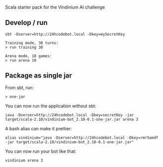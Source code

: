 Scala starter pack for the Vindinium AI challenge

## Develop / run

```
sbt -Dserver=http://24hcodebot.local -Dkey=mySecretKey

Training mode, 30 turns:
> run training 30

Arena mode, 10 games:
> run arena 10
```

## Package as single jar

From sbt, run:

```
> one-jar
```

You can now run the application without sbt:

```
java -Dserver=http://24hcodebot.local -Dkey=secretKey -jar target/scala-2.10/vindinium-bot_2.10-0.1-one-jar.jar arena 3
```

A bash alias can make it prettier:

```
alias vindinium="java -Dserver=http://24hcodebot.local -Dkey=rmr5amdf -jar target/scala-2.10/vindinium-bot_2.10-0.1-one-jar.jar"
```

You can now run your bot like that:

```
vindinium arena 3
```
